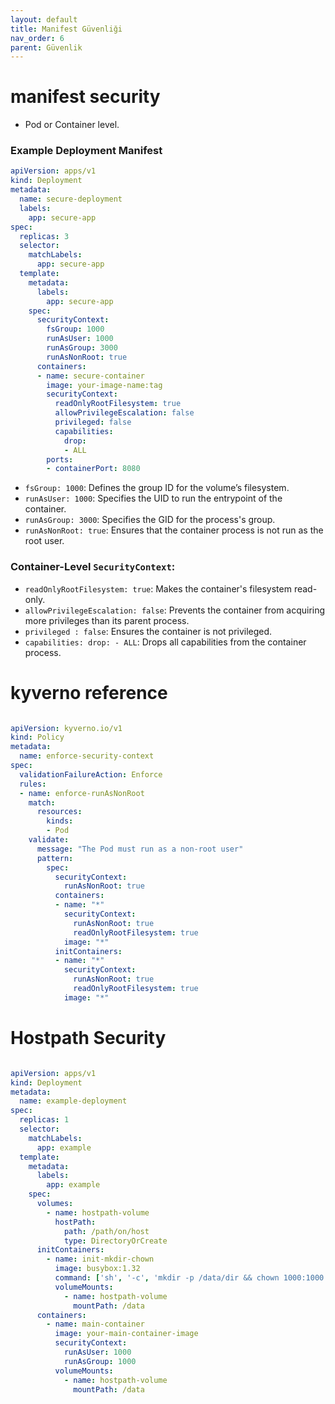 ```yaml
---
layout: default
title: Manifest Güvenliği
nav_order: 6
parent: Güvenlik
---
```



# manifest security

* Pod or Container level. 

### Example Deployment Manifest

```yaml
apiVersion: apps/v1
kind: Deployment
metadata:
  name: secure-deployment
  labels:
    app: secure-app
spec:
  replicas: 3
  selector:
    matchLabels:
      app: secure-app
  template:
    metadata:
      labels:
        app: secure-app
    spec:
      securityContext:
        fsGroup: 1000
        runAsUser: 1000
        runAsGroup: 3000
        runAsNonRoot: true
      containers:
      - name: secure-container
        image: your-image-name:tag
        securityContext:
          readOnlyRootFilesystem: true
          allowPrivilegeEscalation: false
          privileged: false
          capabilities:
            drop:
            - ALL
        ports:
        - containerPort: 8080
```


- `fsGroup: 1000`: Defines the group ID for the volume’s filesystem.
- `runAsUser: 1000`: Specifies the UID to run the entrypoint of the container.
- `runAsGroup: 3000`: Specifies the GID for the process's group.
- `runAsNonRoot: true`: Ensures that the container process is not run as the root user.

### Container-Level `SecurityContext`:

- `readOnlyRootFilesystem: true`: Makes the container's filesystem read-only.
- `allowPrivilegeEscalation: false`: Prevents the container from acquiring more privileges than its parent process.
- `privileged : false`: Ensures the container is not privileged.
- `capabilities: drop: - ALL`: Drops all capabilities from the container process.


# kyverno reference

```yaml

apiVersion: kyverno.io/v1
kind: Policy
metadata:
  name: enforce-security-context
spec:
  validationFailureAction: Enforce
  rules:
  - name: enforce-runAsNonRoot
    match:
      resources:
        kinds:
        - Pod
    validate:
      message: "The Pod must run as a non-root user"
      pattern:
        spec:
          securityContext:
            runAsNonRoot: true
          containers:
          - name: "*"
            securityContext:
              runAsNonRoot: true
              readOnlyRootFilesystem: true
            image: "*"
          initContainers:
          - name: "*"
            securityContext:
              runAsNonRoot: true
              readOnlyRootFilesystem: true
            image: "*"

```


# Hostpath Security

```yaml

apiVersion: apps/v1
kind: Deployment
metadata:
  name: example-deployment
spec:
  replicas: 1
  selector:
    matchLabels:
      app: example
  template:
    metadata:
      labels:
        app: example
    spec:
      volumes:
        - name: hostpath-volume
          hostPath:
            path: /path/on/host
            type: DirectoryOrCreate
      initContainers:
        - name: init-mkdir-chown
          image: busybox:1.32
          command: ['sh', '-c', 'mkdir -p /data/dir && chown 1000:1000 /data/dir']
          volumeMounts:
            - name: hostpath-volume
              mountPath: /data
      containers:
        - name: main-container
          image: your-main-container-image
          securityContext:
            runAsUser: 1000
            runAsGroup: 1000
          volumeMounts:
            - name: hostpath-volume
              mountPath: /data
```